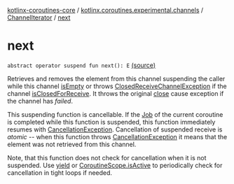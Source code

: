 [kotlinx-coroutines-core](../../index.md) / [kotlinx.coroutines.experimental.channels](../index.md) / [ChannelIterator](index.md) / [next](.)

# next

`abstract operator suspend fun next(): E` [(source)](http://github.com/kotlin/kotlinx.coroutines/tree/master/kotlinx-coroutines-core/src/main/kotlin/kotlinx/coroutines/experimental/channels/Channel.kt#L183)

Retrieves and removes the element from this channel suspending the caller while this channel
[isEmpty](../-receive-channel/is-empty.md) or throws [ClosedReceiveChannelException](../-closed-receive-channel-exception/index.md) if the channel
[isClosedForReceive](../-receive-channel/is-closed-for-receive.md).
It throws the original [close](../-send-channel/close.md) cause exception if the channel has *failed*.

This suspending function is cancellable. If the [Job](../../kotlinx.coroutines.experimental/-job/index.md) of the current coroutine is completed while this
function is suspended, this function immediately resumes with [CancellationException](../../kotlinx.coroutines.experimental/-cancellation-exception.md).
Cancellation of suspended receive is *atomic* -- when this function
throws [CancellationException](../../kotlinx.coroutines.experimental/-cancellation-exception.md) it means that the element was not retrieved from this channel.

Note, that this function does not check for cancellation when it is not suspended.
Use [yield](../../kotlinx.coroutines.experimental/yield.md) or [CoroutineScope.isActive](../../kotlinx.coroutines.experimental/-coroutine-scope/is-active.md) to periodically check for cancellation in tight loops if needed.


